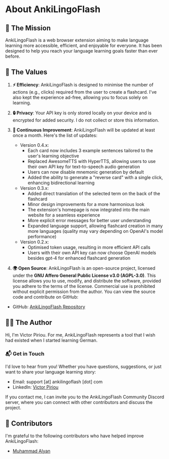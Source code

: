 # About AnkiLingoFlash

## 🎯 The Mission
AnkiLingoFlash is a web browser extension aiming to make language learning more accessible, efficient, and enjoyable for everyone. It has been designed to help you reach your language learning goals faster than ever before.

## 🌟 The Values

1. **⚡ Efficiency**: AnkiLingoFlash is designed to minimise the number of actions (e.g., clicks) required from the user to create a flashcard. I've also kept the experience ad-free, allowing you to focus solely on learning.

2. **🔒 Privacy**: Your API key is only stored locally on your device and is encrypted for added security. I do not collect or store this information.

3. **🔄 Continuous Improvement**: AnkiLingoFlash will be updated at least once a month. Here's the list of updates:
   - Version 0.4.x:
     - Each card now includes 3 example sentences tailored to the user's learning objective
     - Replaced AwesomeTTS with HyperTTS, allowing users to use their own API key for text-to-speech audio generation
     - Users can now disable mnemonic generation by default
     - Added the ability to generate a "reverse card" with a single click, enhancing bidirectional learning
   - Version 0.3.x: 
     - Added direct translation of the selected term on the back of the flashcard
     - Minor design improvements for a more harmonious look
     - The extension's homepage is now integrated into the main website for a seamless experience
     - More explicit error messages for better user understanding
     - Expanded language support, allowing flashcard creation in many more languages (quality may vary depending on OpenAI's model performance)
   - Version 0.2.x: 
     - Optimised token usage, resulting in more efficient API calls
     - Users with their own API key can now choose OpenAI models besides gpt-4 for enhanced flashcard generation

4. **🌍 Open Source**: AnkiLingoFlash is an open-source project, licensed under the **GNU Affero General Public License v3.0 (AGPL-3.0)**. This license allows you to use, modify, and distribute the software, provided you adhere to the terms of the license. Commercial use is prohibited without explicit permission from the author. You can view the source code and contribute on GitHub:
- GitHub: [AnkiLingoFlash Repository](https://github.com/pictoune/AnkiLingoFlash)

## 👨‍💻 The Author

Hi, I'm Victor Piriou. For me, AnkiLingoFlash represents a tool that I wish had existed when I started learning German.

### 📬 Get in Touch

I'd love to hear from you! Whether you have questions, suggestions, or just want to share your language learning story:

- Email: support [at] ankilingoflash [dot] com
- LinkedIn: [Victor Piriou](https://www.linkedin.com/in/victor-piriou/)

If you contact me, I can invite you to the AnkiLingoFlash Community Discord server, where you can connect with other contributors and discuss the project.

## 🤝 Contributors

I'm grateful to the following contributors who have helped improve AnkiLingoFlash:

- [Muhammad Alyan](https://www.linkedin.com/in/alyan1/)